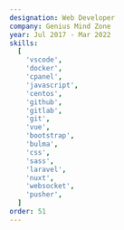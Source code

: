 ```yaml
---
designation: Web Developer
company: Genius Mind Zone
year: Jul 2017 - Mar 2022
skills:
  [
    'vscode',
    'docker',
    'cpanel',
    'javascript',
    'centos',
    'github',
    'gitlab',
    'git',
    'vue',
    'bootstrap',
    'bulma',
    'css',
    'sass',
    'laravel',
    'nuxt',
    'websocket',
    'pusher',
  ]
order: 51
---
```

